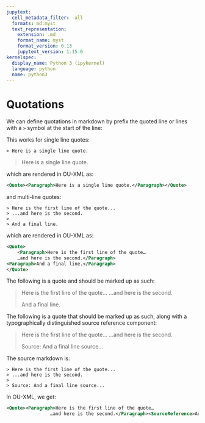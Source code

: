 ```yaml
---
jupytext:
  cell_metadata_filter: -all
  formats: md:myst
  text_representation:
    extension: .md
    format_name: myst
    format_version: 0.13
    jupytext_version: 1.15.0
kernelspec:
  display_name: Python 3 (ipykernel)
  language: python
  name: python3
---
```


# Quotations

We can define quotations in markdown by prefix the quoted line or lines with a `>` symbol at the start of the line:

This works for single line quotes:

`> Here is a single line quote.`

> Here is a single line quote.

which are rendered in OU-XML as:

```xml
<Quote><Paragraph>Here is a single line quote.</Paragraph></Quote>
```

and multi-line quotes:

```text
> Here is the first line of the quote...
> ...and here is the second.
>
> And a final line.
```

which are rendered in OU-XML as:

```xml
<Quote>
    <Paragraph>Here is the first line of the quote…
    …and here is the second.</Paragraph>
<Paragraph>And a final line.</Paragraph>
</Quote>

```

The following is a quote and should be marked up as such:

> Here is the first line of the quote...
> ...and here is the second.
>
> And a final line.

The following is a quote that should be marked up as such, along with a typographically distinguished source reference component:

> Here is the first line of the quote...
> ...and here is the second.
>
> Source: And a final line source...

The source markdown is:

```text
> Here is the first line of the quote...
> ...and here is the second.
>
> Source: And a final line source...
```

In OU-XML, we get:

```xml
<Quote><Paragraph>Here is the first line of the quote…
                …and here is the second.</Paragraph><SourceReference>And a final line source…</SourceReference></Quote>
```
